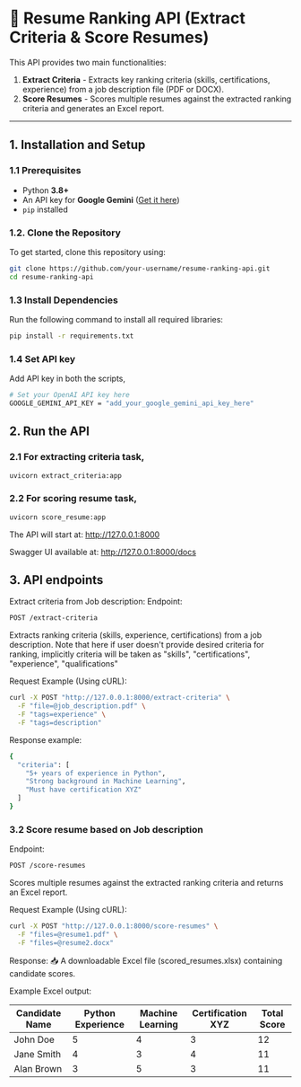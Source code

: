 # 📄 Resume Ranking API (Extract Criteria & Score Resumes)

This API provides two main functionalities:
1. **Extract Criteria** - Extracts key ranking criteria (skills, certifications, experience) from a job description file (PDF or DOCX).
2. **Score Resumes** - Scores multiple resumes against the extracted ranking criteria and generates an Excel report.

---

##  **1. Installation and Setup**

### **1.1 Prerequisites**
- Python **3.8+**
- An API key for **Google Gemini** ([Get it here](https://ai.google.dev/))
- `pip` installed


###  **1.2. Clone the Repository**
To get started, clone this repository using:
```bash
git clone https://github.com/your-username/resume-ranking-api.git
cd resume-ranking-api
```

### **1.3 Install Dependencies**
Run the following command to install all required libraries:
```bash
pip install -r requirements.txt
```

### **1.4 Set API key**
Add API key in both the scripts,
```bash
# Set your OpenAI API key here
GOOGLE_GEMINI_API_KEY = "add_your_google_gemini_api_key_here"
```

## **2. Run the API**
### **2.1 For extracting criteria task,**
```bash
uvicorn extract_criteria:app
```

### **2.2 For scoring resume task,**
```bash
uvicorn score_resume:app
```

The API will start at: http://127.0.0.1:8000

Swagger UI available at: http://127.0.0.1:8000/docs


## **3. API endpoints**
Extract criteria from Job description:
Endpoint:
```bash
POST /extract-criteria
```

Extracts ranking criteria (skills, experience, certifications) from a job description.
Note that here if user doesn't provide desired criteria for ranking, implicitly criteria will be taken as "skills", "certifications", "experience", "qualifications"

Request Example (Using cURL):
```bash
curl -X POST "http://127.0.0.1:8000/extract-criteria" \
  -F "file=@job_description.pdf" \
  -F "tags=experience" \
  -F "tags=description"
```

Response example:
```bash
{
  "criteria": [
    "5+ years of experience in Python",
    "Strong background in Machine Learning",
    "Must have certification XYZ"
  ]
}
```

### **3.2 Score resume based on Job description**
Endpoint:
```bash
POST /score-resumes
```


Scores multiple resumes against the extracted ranking criteria and returns an Excel report.

Request Example (Using cURL):
```bash
curl -X POST "http://127.0.0.1:8000/score-resumes" \
  -F "files=@resume1.pdf" \
  -F "files=@resume2.docx"
```

Response:
📥 A downloadable Excel file (scored_resumes.xlsx) containing candidate scores.


Example Excel output:

| **Candidate Name**    | **Python Experience** | **Machine Learning** | **Certification XYZ** | **Total Score** |
|-----------------------|-----------------------|----------------------|------------------------|-----------------|
| John Doe             | 5                     | 4                    | 3                      | 12              |
| Jane Smith           | 4                     | 3                    | 4                      | 11              |
| Alan Brown           | 3                     | 5                    | 3                      | 11              |





